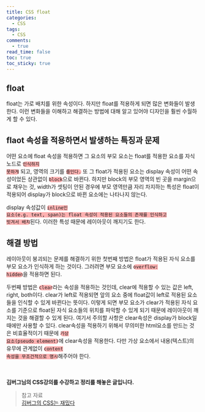 ```yaml
---
title: CSS float
categories:
  - CSS
tags:
  - CSS
comments:
  - true
read_time: false
toc: true
toc_sticky: true
---
```



## float

float는 가로 배치를 위한 속성이다. 하지만 float를 적용하게 되면 많은 변화들이 발생한다. 이런 변화들을 이해하고 해결하는 방법에 대해 알고 있어야 디자인을 훨씬 수월하게 할 수 있다.


## flaot 속성을 적용하면서 발생하는 특징과 문제

어떤 요소에 float 속성을 적용하면 그 요소의 부모 요소는 float를 적용한 요소를 자식 노드로 <code style="background-color: rgba(255,0,0,0.3); border-radius:10px;">인식하지 못하게</code> 되고, 영역의 크기를 <code style="background-color: rgba(255,0,0,0.3); border-radius:10px;">줄인다.</code> 또 그 float가 적용된 요소는 display 속성이 어떤 속성이었든 상관없이 <code style="background-color: rgba(255,0,0,0.3); border-radius:10px;">block</code>으로 바뀐다. 하지만 block의 부모 영역의 빈 곳을 margin으로 채우는 것, width가 셋팅이 안된 경우에 부모 영역만큼 자리 차지하는 특성은 float이 적용되어 display가 block으로 바뀐 요소에는 나타나지 않는다.

display 속성값이 <code style="background-color: rgba(255,0,0,0.3); border-radius:10px;">inline인 요소(e.g. text, span)는 float 속성이 적용된 요소들의 존재를 인식하고 빗겨서 배치</code>된다. 이러한 특성 때문에 레이아웃이 깨지기도 한다.


## 해결 방법

레이아웃이 붕괴되는 문제를 해결하기 위한 첫번째 방법은 float가 적용된 자식 요소를 부모 요소가 인식하게 하는 것이다. 그러려면 부모 요소에 <code style="background-color: rgba(255,0,0,0.3); border-radius:10px;">overflow: hidden</code>을 적용하면 된다. 

두번째 방법은 <code style="background-color: rgba(255,0,0,0.3); border-radius:10px;">clear</code>라는 속성을 적용하는 것인데, clear에 적용할 수 있는 값은 left, right, both이다. clear가 left로 적용되면 앞의 요소 중에 float값이 left로 적용된 요소들을 인식할 수 있게 바뀐다는 뜻이다. 이렇게 되면 부모 요소가 clear가 적용된 자식 요소를 기준으로 float된 자식 요소들의 위치를 파악할 수 있게 되기 때문에 레이아웃이 깨지는 것을 해결할 수 있게 된다. 여기서 주의할 사항은 clear속성은 display가 block일때에만 사용할 수 있다. clear속성을 적용하기 위해서 무의미한 html요소를 만드는 것은 비효율적이기 때문에 <code style="background-color: rgba(255,0,0,0.3); border-radius:10px;">가상 요소(pseudo element)</code>에 clear속성을 적용한다. 다만 가상 요소에서 내용(텍스트)의 유무에 관계없이 <code style="background-color: rgba(255,0,0,0.3); border-radius:10px;">content 속성을 무조건적으로 명시</code>해주어야 한다.



<br><br>
**김버그님의 CSS강의를 수강하고 정리를 해놓은 글입니다.**
>참고 자료<br>
>[김버그의 CSS는 재밌다](https://edu.goorm.io/learn/lecture/17829/%EA%B9%80%EB%B2%84%EA%B7%B8%EC%9D%98-css%EB%8A%94-%EC%9E%AC%EB%B0%8C%EB%8B%A4-%EA%B8%B0%EC%B4%88%EB%B6%80%ED%84%B0-%EC%8B%A4%EB%AC%B4-%EB%A0%88%EB%B2%A8%EA%B9%8C%EC%A7%80)